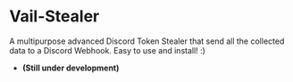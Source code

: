 # Vail-Stealer
A multipurpose advanced Discord Token Stealer that send all the collected data to a Discord Webhook. Easy to use and install! :)     

- **(Still under development)**
